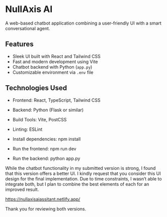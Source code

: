 

# NullAxis AI

A web-based chatbot application combining a user-friendly UI with a smart conversational agent.

## Features

- Sleek UI built with React and Tailwind CSS
- Fast and modern development using Vite
- Chatbot backend with Python (`app.py`)
- Customizable environment via `.env` file

## Technologies Used

- Frontend: React, TypeScript, Tailwind CSS
- Backend: Python (Flask or similar)
- Build Tools: Vite, PostCSS
- Linting: ESLint

- Install dependencies: npm install

- Run the frontend: npm run dev

- Run the backend: python app.py

While the chatbot functionality in my submitted version is strong, I found that this version offers a better UI. 
I kindly request that you consider this UI design for the final implementation. 
Due to time constraints, I wasn’t able to integrate both, but I plan to combine the best elements of each for an improved result.


https://nullaxisaiassitant.netlify.app/

Thank you for reviewing both versions. 
